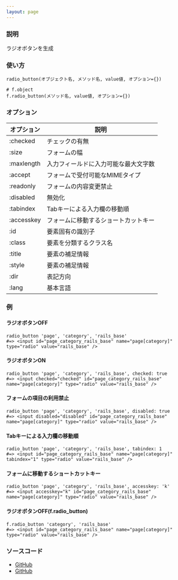 ```yaml
---
layout: page
---
```


### 説明

ラジオボタンを生成

### 使い方

    radio_button(オブジェクト名, メソッド名, value値, オプション={})

    # f.object
    f.radio_button(メソッド名, value値, オプション={})

### オプション

| オプション | 説明                                 |
| ---------- | ------------------------------------ |
| :checked   | チェックの有無                       |
| :size      | フォームの幅                         |
| :maxlength | 入力フィールドに入力可能な最大文字数 |
| :accept    | フォームで受付可能なMIMEタイプ       |
| :readonly  | フォームの内容変更禁止               |
| :disabled  | 無効化                               |
| :tabindex  | Tabキーによる入力欄の移動順          |
| :accesskey | フォームに移動するショートカットキー |
| :id        | 要素固有の識別子                     |
| :class     | 要素を分類するクラス名               |
| :title     | 要素の補足情報                       |
| :style     | 要素の補足情報                       |
| :dir       | 表記方向                             |
| :lang      | 基本言語                             |

### 例

#### ラジオボタンOFF

    radio_button 'page', 'category', 'rails_base'
    #=> <input id="page_category_rails_base" name="page[category]" type="radio" value="rails_base" />

#### ラジオボタンON

    radio_button 'page', 'category', 'rails_base', checked: true
    #=> <input checked="checked" id="page_category_rails_base" name="page[category]" type="radio" value="rails_base" />

#### フォームの項目の利用禁止

    radio_button 'page', 'category', 'rails_base', disabled: true
    #=> <input disabled="disabled" id="page_category_rails_base" name="page[category]" type="radio" value="rails_base" />

#### Tabキーによる入力欄の移動順

    radio_button 'page', 'category', 'rails_base', tabindex: 1
    #=> <input id="page_category_rails_base" name="page[category]" tabindex="1" type="radio" value="rails_base" />

#### フォームに移動するショートカットキー

    radio_button 'page', 'category', 'rails_base', accesskey: 'k'
    #=> <input accesskey="k" id="page_category_rails_base" name="page[category]" type="radio" value="rails_base" />

#### ラジオボタンOFF(f.radio_button)

    f.radio_button 'category', 'rails_base'
    #=> <input id="page_category_rails_base" name="page[category]" type="radio" value="rails_base" />

### ソースコード

- [GitHub](https://github.com/rails/rails/blob/984c3ef2775781d47efa9f541ce570daa2434a80/actionview/lib/action_view/helpers/form_helper.rb#L1357)
- [GitHub](https://github.com/rails/rails/blob/984c3ef2775781d47efa9f541ce570daa2434a80/actionview/lib/action_view/helpers/form_helper.rb#L2455)
